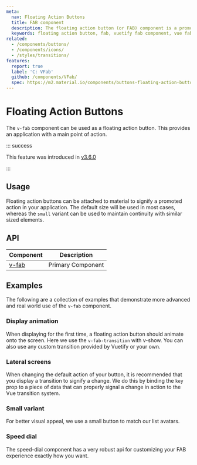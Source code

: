 ```yaml
---
meta:
  nav: Floating Action Buttons
  title: FAB component
  description: The floating action button (or FAB) component is a promoted action that is elevated above the UI or attached to an element such as a card.
  keywords: floating action button, fab, vuetify fab component, vue fab component
related:
  - /components/buttons/
  - /components/icons/
  - /styles/transitions/
features:
  report: true
  label: 'C: VFab'
  github: /components/VFab/
  spec: https://m2.material.io/components/buttons-floating-action-button
---
```


# Floating Action Buttons

The `v-fab` component can be used as a floating action button. This provides an application with a main point of action.

<PageFeatures />

::: success

This feature was introduced in [v3.6.0](/getting-started/release-notes/?version=v3.6.0)

:::

## Usage

Floating action buttons can be attached to material to signify a promoted action in your application. The default size will be used in most cases, whereas the `small` variant can be used to maintain continuity with similar sized elements.

<ExamplesUsage name="v-fab" />

<PromotedEntry />

## API

| Component | Description |
| - | - |
| [v-fab](/api/v-fab/) | Primary Component |

<ApiInline hide-links />

<!-- ## Guide

The `v-fab` component is used to indicate a promoted action in your application. It can be used in a variety of contexts, such as a page with no content, a list of items, or a search results page.

### Props

The `v-fab` component has a multitude of props that allow you to customize its appearance and behavior. -->

## Examples

The following are a collection of examples that demonstrate more advanced and real world use of the `v-fab` component.

### Display animation

When displaying for the first time, a floating action button should animate onto the screen. Here we use the `v-fab-transition` with v-show. You can also use any custom transition provided by Vuetify or your own.

<ExamplesExample file="v-fab/misc-display-animation" />

### Lateral screens

When changing the default action of your button, it is recommended that you display a transition to signify a change. We do this by binding the `key` prop to a piece of data that can properly signal a change in action to the Vue transition system.

<ExamplesExample file="v-fab/misc-lateral-screens" />

### Small variant

For better visual appeal, we use a small button to match our list avatars.

<ExamplesExample file="v-fab/misc-small" />

### Speed dial

The speed-dial component has a very robust api for customizing your FAB experience exactly how you want.

<ExamplesExample file="v-fab/misc-speed-dial" />
